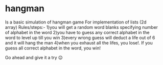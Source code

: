 # hangman
Is a basic simulation of hangman game
For implementation of lists (2d array)
Rules/steps:-
1)you will get a random word blanks specifying number of alphabet in the word
2)you have to guess any correct alphabet in the word to level up till you win
3)every wrong guess will deduct a life out of 6 and it will hang the man
4)when you exhaust all the lifes, you lose!. If you guess all correct alphabet in the word, you win!
 
Go ahead and give it a try 😉
